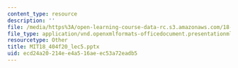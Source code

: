 ```yaml
---
content_type: resource
description: ''
file: /media/https%3A/open-learning-course-data-rc.s3.amazonaws.com/18-404j-theory-of-computation-fall-2020/ecd24a20214ee4a516aeec53a72eadb5_MIT18_404f20_lec5.pptx
file_type: application/vnd.openxmlformats-officedocument.presentationml.presentation
resourcetype: Other
title: MIT18_404f20_lec5.pptx
uid: ecd24a20-214e-e4a5-16ae-ec53a72eadb5
---
```

